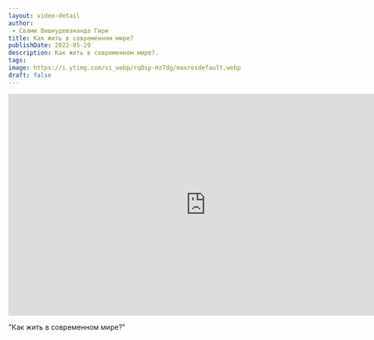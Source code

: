```yaml
---
layout: video-detail
author:
 - Свами Вишнудевананда Гири
title: Как жить в современном мире?
publishDate: 2022-05-29
description: Как жить в современном мире?. 
tags: 
image: https://i.ytimg.com/vi_webp/rqDsp-Hz7dg/maxresdefault.webp
draft: false
---
```


<iframe width="790" height="444" src="https://www.youtube.com/embed/rqDsp-Hz7dg" frameborder="0" allowfullscreen=""></iframe> 

  "Как жить в современном мире?"

  

 